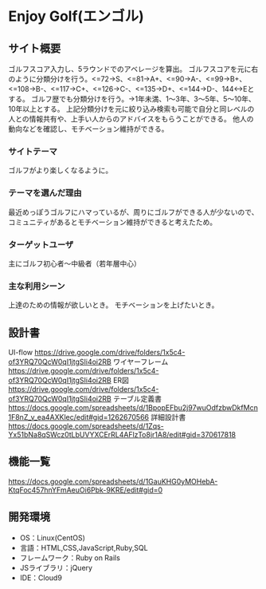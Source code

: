 # Enjoy Golf(エンゴル)
## サイト概要
ゴルフスコア入力し、5ラウンドでのアベレージを算出。
ゴルフスコアを元に右のように分類分けを行う。<=72→S、<=81→A+、<=90→A-、<=99→B+、<=108→B-、<=117→C+、<=126→C-、<=135→D+、<=144→D-、144<→Eとする。
ゴルフ歴でも分類分けを行う。→1年未満、1〜3年、3〜5年、5〜10年、10年以上とする。
上記分類分けを元に絞り込み検索も可能で自分と同レベルの人との情報共有や、上手い人からのアドバイスをもらうことができる。
他人の動向などを確認し、モチベーション維持ができる。

### サイトテーマ
ゴルフがより楽しくなるように。

### テーマを選んだ理由
最近めっぽうゴルフにハマっているが、周りにゴルフができる人が少ないので、
コミュニティがあるとモチベーション維持ができると考えたため。

### ターゲットユーザ
主にゴルフ初心者〜中級者（若年層中心）

### 主な利用シーン
上達のための情報が欲しいとき。
モチベーションを上げたいとき。

## 設計書
UI-flow
https://drive.google.com/drive/folders/1x5c4-of3YRQ70QcW0qI1jtgSIi4oi2RB
ワイヤーフレーム
https://drive.google.com/drive/folders/1x5c4-of3YRQ70QcW0qI1jtgSIi4oi2RB
ER図
https://drive.google.com/drive/folders/1x5c4-of3YRQ70QcW0qI1jtgSIi4oi2RB
テーブル定義書
https://docs.google.com/spreadsheets/d/1BpopEFbu2j97wuOdfzbwDkfMcn1F8nZ_v_ea4AXKlec/edit#gid=1262670566
詳細設計書
https://docs.google.com/spreadsheets/d/1Zqs-Yx51bNa8qSWcz0tLbUVYXCErRL4AFlzTo8jr1A8/edit#gid=370617818

## 機能一覧
https://docs.google.com/spreadsheets/d/1GauKHG0yMOHebA-KtqFoc457hnYFmAeuOi6Pbk-9KRE/edit#gid=0

## 開発環境
- OS：Linux(CentOS)
- 言語：HTML,CSS,JavaScript,Ruby,SQL
- フレームワーク：Ruby on Rails
- JSライブラリ：jQuery
- IDE：Cloud9
